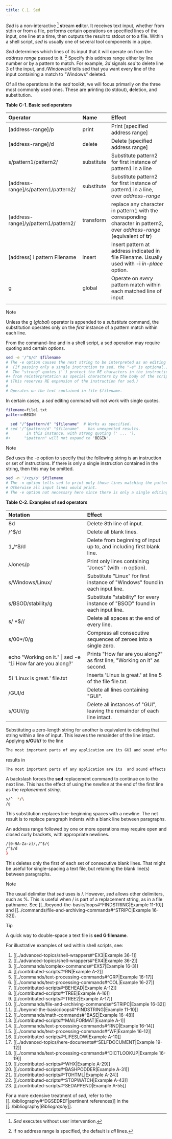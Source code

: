 ```yaml
---
title: C.1. Sed
---
```



_Sed_ is a non-interactive [^1] **s**tream **ed**itor. It receives text input, whether from stdin or from a file, performs certain operations on specified lines of the input, one line at a time, then outputs the result to stdout or to a file. Within a shell script, _sed_ is usually one of several tool components in a pipe.

_Sed_ determines which lines of its input that it will operate on from the _address range_ passed to it. [^2] Specify this address range either by line number or by a pattern to match. For example, _3d_ signals _sed_ to delete line 3 of the input, and _/Windows/d_ tells sed that you want every line of the input containing a match to "Windows" deleted.

Of all the operations in the _sed_ toolkit, we will focus primarily on the three most commonly used ones. These are **p**rinting (to stdout), **d**eletion, and **s**ubstitution.

**Table C-1. Basic sed operators**

| Operator | Name | Effect |
| :--- | :--- | :--- |
| [address-range]/p | print | Print [specified address range] |
| [address-range]/d | delete | Delete [specified address range] |
| s/pattern1/pattern2/ | substitute | Substitute pattern2 for first instance of pattern1 in a line |
| [address-range]/s/pattern1/pattern2/ | substitute | Substitute pattern2 for first instance of pattern1 in a line, over _address-range_ |
| [address-range]/y/pattern1/pattern2/ | transform | replace any character in pattern1 with the corresponding character in pattern2, over _address-range_ (equivalent of **tr**) |
| [address] i pattern Filename | insert | Insert pattern at address indicated in file Filename. Usually used with -i _in-place_ option. |
| g | global | Operate on _every_ pattern match within each matched line of input |
|  |  |  |

> [!note]
> Unless the g (_global_) operator is appended to a _substitute_ command, the substitution operates only on the _first_ instance of a pattern match within each line.

From the command-line and in a shell script, a sed operation may require quoting and certain options.

```bash
sed -e '/^$/d' $filename
# The -e option causes the next string to be interpreted as an editing instruction.
#  (If passing only a single instruction to sed, the "-e" is optional.)
#  The "strong" quotes ('') protect the RE characters in the instruction
#+ from reinterpretation as special characters by the body of the script.
# (This reserves RE expansion of the instruction for sed.)
#
# Operates on the text contained in file $filename.
```

In certain cases, a _sed_ editing command will not work with single quotes.

```bash
filename=file1.txt
pattern=BEGIN

  sed "/^$pattern/d" "$filename"  # Works as specified.
# sed '/^$pattern/d' "$filename"    has unexpected results.
#        In this instance, with strong quoting (' ... '),
#+      "$pattern" will not expand to "BEGIN".
```

> [!note]
> _Sed_ uses the -e option to specify that the following string is an instruction or set of instructions. If there is only a single instruction contained in the string, then this may be omitted.

```bash
sed -n '/xzy/p' $filename
# The -n option tells sed to print only those lines matching the pattern.
# Otherwise all input lines would print.
# The -e option not necessary here since there is only a single editing instruction.
```

**Table C-2. Examples of sed operators**

|Notation|Effect|
|:--|:--|
|8d|Delete 8th line of input.|
|/^$/d|Delete all blank lines.|
|1,/^$/d|Delete from beginning of input up to, and including first blank line.|
|/Jones/p|Print only lines containing "Jones" (with -n option).|
|s/Windows/Linux/|Substitute "Linux" for first instance of "Windows" found in each input line.|
|s/BSOD/stability/g|Substitute "stability" for every instance of "BSOD" found in each input line.|
|s/ *$//|Delete all spaces at the end of every line.|
|s/00*/0/g|Compress all consecutive sequences of zeroes into a single zero.|
|echo "Working on it." \| sed -e '1i How far are you along?'|Prints "How far are you along?" as first line, "Working on it" as second.|
|5i 'Linux is great.' file.txt|Inserts 'Linux is great.' at line 5 of the file file.txt.|
|/GUI/d|Delete all lines containing "GUI".|
|s/GUI//g|Delete all instances of "GUI", leaving the remainder of each line intact.|

Substituting a zero-length string for another is equivalent to deleting that string within a line of input. This leaves the remainder of the line intact. Applying **s/GUI//** to the line

```bash
The most important parts of any application are its GUI and sound effects
```

results in

```bash
The most important parts of any application are its  and sound effects
```

A backslash forces the **sed** replacement command to continue on to the next line. This has the effect of using the _newline_ at the end of the first line as the _replacement string_.

```bash
s/^  */\
/g
```

This substitution replaces line-beginning spaces with a newline. The net result is to replace paragraph indents with a blank line between paragraphs.

An address range followed by one or more operations may require open and closed curly brackets, with appropriate newlines.

```bash
/[0-9A-Za-z]/,/^$/{
/^$/d
}
```

This deletes only the first of each set of consecutive blank lines. That might be useful for single-spacing a text file, but retaining the blank line(s) between paragraphs.

> [!note]
> The usual delimiter that _sed_ uses is /. However, _sed_ allows other delimiters, such as %. This is useful when / is part of a replacement string, as in a file pathname. See [[../beyond-the-basic/loops#^FINDSTRING|Example 11-10]] and [[../commands/file-and-archiving-commands#^STRIPC|Example 16-32]].

> [!tip]
> A quick way to double-space a text file is **sed G filename**.

For illustrative examples of sed within shell scripts, see:

1. [[../advanced-topics/shell-wrappers#^EX3|Example 36-1]]
2. [[../advanced-topics/shell-wrappers#^EX4|Example 36-2]]
3. [[../commands/complex-commands#^EX57|Example 16-3]]
4. [[./contributed-scripts#^RN|Example A-2]]
5. [[../commands/text-processing-commands#^GRP|Example 16-17]]
6. [[../commands/text-processing-commands#^COL|Example 16-27]]
7. [[./contributed-scripts#^BEHEAD|Example A-12]]
8. [[./contributed-scripts#^TREE|Example A-16]]
9. [[./contributed-scripts#^TREE2|Example A-17]]
10. [[../commands/file-and-archiving-commands#^STRIPC|Example 16-32]]
11. [[../beyond-the-basic/loops#^FINDSTRING|Example 11-10]]
12. [[../commands/math-commands#^BASE|Example 16-48]]
13. [[./contributed-scripts#^MAILFORMAT|Example A-1]]
14. [[../commands/text-processing-commands#^RND|Example 16-14]]
15. [[../commands/text-processing-commands#^WF|Example 16-12]]
16. [[./contributed-scripts#^LIFESLOW|Example A-10]]
17. [[../advanced-topics/here-documents#^SELFDOCUMENT|Example 19-12]]
18. [[../commands/text-processing-commands#^DICTLOOKUP|Example 16-19]]
19. [[./contributed-scripts#^WHX|Example A-29]]
20. [[./contributed-scripts#^BASHPODDER|Example A-31]]
21. [[./contributed-scripts#^TOHTML|Example A-24]]
22. [[./contributed-scripts#^STOPWATCH|Example A-43]]
23. [[./contributed-scripts#^SEDAPPEND|Example A-55]]

For a more extensive treatment of _sed_, refer to the [[../bibliography#^DGSEDREF|pertinent references]] in the [[../bibliography|_Bibliography_]].

[^1]: _Sed_ executes without user intervention.

[^2]: If no address range is specified, the default is _all_ lines.
